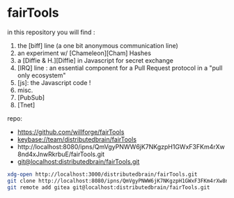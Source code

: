 # fairTools


in this repository you will find :

1. the [biff] line (a one bit anonymous communication line)
2. an experiment w/ [Chameleon][Cham] Hashes
3. a [Diffie & H.][Diffie] in Javascript for secret exchange
4. [IRQ] line : an essential component for a Pull Request protocol in a "pull only ecosystem"
5. [js]: the Javascript code !
6. misc.
7. [PubSub]
8. [Tnet]


repo: 
 - https://github.com/willforge/fairTools
 - [keybase://team/distributedbrain/fairTools][1]
 - http://localhost:8080/ipns/QmVgyPNWW6jK7NKgzpH1GWxF3FKm4rXw8nd4xJnwRkrbuE/fairTools.git
 - [git@localhost:distributedbrain/fairTools.git][2]




[1]: https://keybase.io/team/distributedbrain/git/fairTools
[2]: http://gitea.localhost:3000/distributedbrain/fairTools


```sh
xdg-open http://localhost:3000/distributedbrain/fairTools.git
git clone http://localhost:8080/ipns/QmVgyPNWW6jK7NKgzpH1GWxF3FKm4rXw8nd4xJnwRkrbuE/fairTools.git
git remote add gitea git@localhost:distributedbrain/fairTools.git
```

